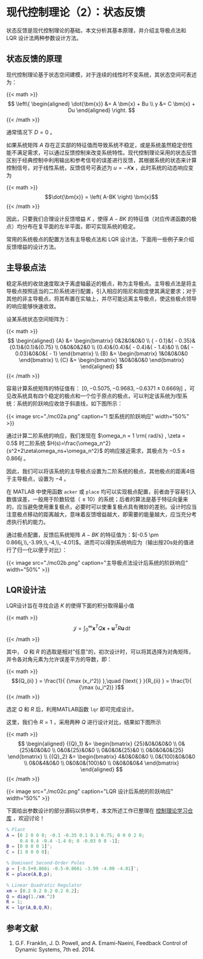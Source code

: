 # 现代控制理论（2）：状态反馈


状态反馈是现代控制理论的基础，本文分析其基本原理，并介绍主导极点法和 LQR 设计法两种参数设计方法。

<!--more-->

## 状态反馈的原理

现代控制理论基于状态空间建模，对于连续的线性时不变系统，其状态空间可表述为：

{{< math >}}$$
\left\{
\begin{aligned}
\dot{\bm{x}} &= A \bm{x} + Bu  \\
y &= C \bm{x} + Du
\end{aligned}
\right.
$${{< /math >}}

通常情况下 $D=0$ 。

如果系统矩阵 $A$ 存在正实部的特征值而导致系统不稳定，或是系统虽然稳定但性能不满足需求，可以通过反馈控制来改变系统特性。现代控制理论采用的状态反馈区别于经典控制中利用输出和参考信号的误差进行反馈，其根据系统的状态来计算控制信号，对于线性系统，反馈信号可表述为 $u = -K{\bm{x}}$ ，此时系统的动态响应变为

{{< math >}}$$\dot{\bm{x}} = \left( A-BK \right) \bm{x}$${{< /math >}}

因此，只要我们合理设计反馈增益 $K$ ，使得 $A-BK$ 的特征值（对应传递函数的极点）均分布在复平面的左半平面，即可实现系统的稳定。

常用的系统极点的配置方法有主导极点法和 LQR 设计法，下面用一些例子来介绍反馈增益的设计方法。

## 主导极点法

稳定系统的收敛速度取决于离虚轴最近的极点，称为主导极点。主导极点法是将主导极点按照适当的二阶系统进行配置，引入相应的阻尼和刚度使其满足要求；对于其他的非主导极点，将其布置在实轴上，并尽可能远离主导极点，使这些极点领导的响应能够快速收敛。

设某系统状态空间矩阵为：

{{< math >}}$$
\begin{aligned}
{A} &= \begin{bmatrix}
    0&2&0&0&0 \\ 
    { - 0.1}&{ - 0.35}&{0.1}&{0.1}&{0.75} \\ 
    0&0&0&2&0 \\ 
    {0.4}&{0.4}&{ - 0.4}&{ - 1.4}&0 \\ 
    0&{ - 0.03}&0&0&{ - 1} 
\end{bmatrix} \\
{B} &= \begin{bmatrix}
1&0&0&0&0 
    \end{bmatrix} \\
{C} &= \begin{bmatrix}
    1&0&0&0&0 
\end{bmatrix}
\end{aligned}
$${{< /math >}}

容易计算系统矩阵的特征值有： $[0,-0.5075,-0.9683,-0.6371\pm0.6669j]$ ，可见改系统具有四个稳定的极点和一个位于原点的极点，可以判定该系统为Ⅰ型系统：系统的阶跃响应收敛于斜直线，如下图所示：

{{< image src="./mc02a.png" caption="I 型系统的阶跃响应" width="50%" >}}

通过计算二阶系统的响应，我们发现在 $\omega_n = 1 \rm{ rad/s} ,  \zeta = 0.5$ 时二阶系统 $H(s)=\frac{\omega_n^2}{s^2+2\zeta\omega_ns+\omega_n^2}$ 的响应接近需求，其极点为 $-0.5\pm0.866j$ 。

因此，我们可以将该系统的主导极点设置为二阶系统的极点，其他极点的距离4倍于主导极点，设置为 $-4$ 。

在 MATLAB 中使用函数 `acker` 或 `place` 均可以实现极点配置，前者由于容易引入数值误差，一般用于阶数较低（$\le10$）的系统；后者的算法是基于特征向量来的，应当避免使用重复极点，必要时可以使重复极点具有微妙的差别。设计时应当注意极点移动的距离越大，意味着反馈增益越大，即需要的能量越大，应当充分考虑执行机的能力。


通过极点配置，反馈后系统矩阵 $A-BK$ 的特征值为：$[-0.5 \pm 0.866j,\\,-3.99,\\,-4,\\,-4.01]$。进而可以得到系统响应为（输出按20s处的值进行了归一化以便于对比）：

{{< image src="./mc02b.png" caption="主导极点法设计后系统的阶跃响应" width="50%" >}}

## LQR设计法

LQR设计旨在寻找合适 $K$ 的使得下面的积分取得最小值

{{< math >}}$${\mathcal{J} } = \int_0^\infty  { { {\bm{x} }^T}Q{\bm{x  } }+{ {\bm{u} }^T}R{\bm{u} } } \,\mathrm{d} t$${{< /math >}}

其中， $Q$ 和 $R$ 的选取是相对"任意"的，初次设计时，可以将其选择为对角矩阵，并令各对角元素为允许误差平方的导数，即：

{{< math >}}$${Q_{ii} } = \frac{1}{ {\max (x_i^2)} },\quad {\text{ } }{R_{ii} } = \frac{1}{ {\max (u_i^2)} }$${{< /math >}}

选定 $Q$ 和 $R$ 后，利用MATLAB函数 `lqr` 即可完成设计。

这里，我们令 $R=1$ ，采用两种 $Q$ 进行设计对比，结果如下图所示

{{< math >}}$$
\begin{aligned}
{{Q}_1} &= \begin{bmatrix}
{25}&0&0&0&0 \\ 
0&{25}&0&0&0 \\ 
0&0&{25}&0&0 \\ 
0&0&0&{25}&0 \\ 
0&0&0&0&{25} 
\end{bmatrix} \\
{{Q}_2} &= \begin{bmatrix}
4&0&0&0&0 \\ 
0&{100}&0&0&0 \\ 
0&0&4&0&0 \\ 
0&0&0&{100}&0 \\ 
0&0&0&0&4 
\end{bmatrix} 
\end{aligned}
$${{< /math >}}

{{< image src="./mc02c.png" caption="LQR 设计后系统的阶跃响应" width="50%" >}}


下面给出参数设计的部分源码以供参考，本文所述工作已整理在 [控制理论学习仓库](https://github.com/iChunyu/LearnCtrlSys) ，欢迎讨论！

``` matlab
% Plant
A = [0 2 0 0 0; -0.1 -0.35 0.1 0.1 0.75; 0 0 0 2 0;
     0.4 0.4 -0.4 -1.4 0; 0 -0.03 0 0 -1];
B = [0 0 0 0 1]';
C = [1 0 0 0 0];

% Dominant Second-Order Poles
p = [-0.5+0.866i -0.5-0.866i -3.99 -4.00 -4.01]';
K = place(A,B,p);

% Linear Quadratic Regulator
xm = [0.2 0.2 0.2 0.2 0.2];
Q = diag(1./xm.^2)
R = 1;
K = lqr(A,B,Q,R);
```

## 参考文献

1. G.F. Franklin, J. D. Powell, and A. Emami-Naeini, Feedback Control of Dynamic Systems, 7th ed. 2014.

